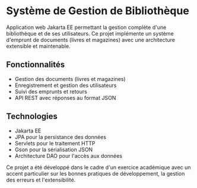 # Système de Gestion de Bibliothèque

Application web Jakarta EE permettant la gestion complète d'une bibliothèque et de ses utilisateurs. Ce projet implémente un système d'emprunt de documents (livres et magazines) avec une architecture extensible et maintenable.

## Fonctionnalités

- Gestion des documents (livres et magazines)
- Enregistrement et gestion des utilisateurs
- Suivi des emprunts et retours
- API REST avec réponses au format JSON

## Technologies

- Jakarta EE
- JPA pour la persistance des données
- Servlets pour le traitement HTTP
- Gson pour la sérialisation JSON
- Architecture DAO pour l'accès aux données

Ce projet a été développé dans le cadre d'un exercice académique avec un accent particulier sur les bonnes pratiques de développement, la gestion des erreurs et l'extensibilité.

